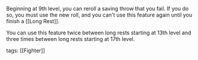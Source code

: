 Beginning at 9th level, you can reroll a saving throw that you fail. If you do so, you must use the new roll, and you can't use this feature again until you finish a [[Long Rest]].

You can use this feature twice between long rests starting at 13th level and three times between long rests starting at 17th level.

tags: [[Fighter]]